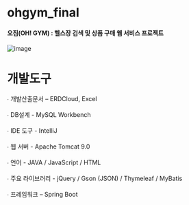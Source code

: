 # ohgym_final

#### 오짐(OH! GYM) : 헬스장 검색 및 상품 구매 웹 서비스 프로젝트

![image](https://github.com/qkrtiger/ohgym_final/assets/133315262/8ad317e9-9f16-4965-bb92-07c244c44294)

# 개발도구

∙ 개발산출문서 – ERDCloud, Excel<br><br>
∙ DB설계 - MySQL Workbench<br><br>
∙ IDE 도구 - IntelliJ<br><br>
∙ 웹 서버 - Apache Tomcat 9.0<br><br>
∙ 언어 - JAVA / JavaScript / HTML<br><br>
∙ 주요 라이브러리 - jQuery / Gson (JSON) / Thymeleaf / MyBatis<br><br>
∙ 프레임워크 – Spring Boot
